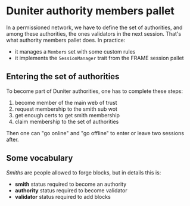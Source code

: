 # Duniter authority members pallet

In a permissioned network, we have to define the set of authorities, and among these authorities, the ones validators in the next session. That's what authority members pallet does. In practice:

- it manages a `Members` set with some custom rules
- it implements the `SessionManager` trait from the FRAME session pallet

## Entering the set of authorities

To become part of Duniter authorities, one has to complete these steps:

1. become member of the main web of trust
1. request membership to the smith sub wot
1. get enough certs to get smith membership
1. claim membership to the set of authorities

Then one can "go online" and "go offline" to enter or leave two sessions after.

## Some vocabulary

*Smiths* are people allowed to forge blocks, but in details this is:

- **smith** status required to become an authority
- **authority** status required to become validator
- **validator** status required to add blocks
